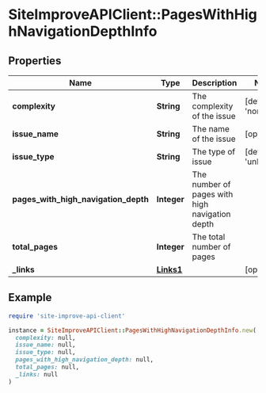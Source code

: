 # SiteImproveAPIClient::PagesWithHighNavigationDepthInfo

## Properties

| Name | Type | Description | Notes |
| ---- | ---- | ----------- | ----- |
| **complexity** | **String** | The complexity of the issue | [default to &#39;none&#39;] |
| **issue_name** | **String** | The name of the issue | [optional] |
| **issue_type** | **String** | The type of issue | [default to &#39;unknown&#39;] |
| **pages_with_high_navigation_depth** | **Integer** | The number of pages with high navigation depth |  |
| **total_pages** | **Integer** | The total number of pages |  |
| **_links** | [**Links1**](Links1.md) |  | [optional] |

## Example

```ruby
require 'site-improve-api-client'

instance = SiteImproveAPIClient::PagesWithHighNavigationDepthInfo.new(
  complexity: null,
  issue_name: null,
  issue_type: null,
  pages_with_high_navigation_depth: null,
  total_pages: null,
  _links: null
)
```

